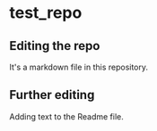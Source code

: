 # test_repo

## Editing the repo

It's a markdown file in this repository.

## Further editing

Adding text to the Readme file.
